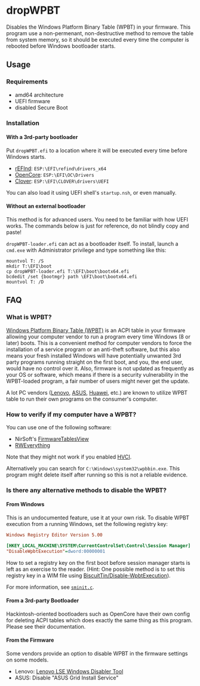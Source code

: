 # dropWPBT

Disables the Windows Platform Binary Table (WPBT) in your firmware. This program use a non-permenant, non-destructive method to remove the table from system memory, so it should be executed every time the computer is rebooted before Windows bootloader starts.

## Usage

### Requirements

* amd64 architecture
* UEFI firmware
* disabled Secure Boot

### Installation

#### With a 3rd-party bootloader

Put `dropWPBT.efi` to a location where it will be executed every time before Windows starts.

* [rEFInd](https://www.rodsbooks.com/refind/): `ESP:\EFI\refind\drivers_x64`
* [OpenCore](https://github.com/acidanthera/OpenCorePkg): `ESP:\EFI\OC\Drivers`
* [Clover](https://github.com/CloverHackyColor/CloverBootloader): `ESP:\EFI\CLOVER\drivers\UEFI`

You can also load it using UEFI shell's `startup.nsh`, or even manually.

#### Without an external bootloader

This method is for advanced users. You need to be familiar with how UEFI works. The commands below is just for reference, do not blindly copy and paste!

`dropWPBT-loader.efi` can act as a bootloader itself. To install, launch a `cmd.exe` with Administrator privilege and type something like this:

```
mountvol T: /S
mkdir T:\EFI\boot
cp dropWPBT-loader.efi T:\EFI\boot\bootx64.efi
bcdedit /set {bootmgr} path \EFI\boot\bootx64.efi
mountvol T: /D
```

## FAQ

### What is WPBT?

[Windows Platform Binary Table (WPBT)](https://download.microsoft.com/download/8/A/2/8A2FB72D-9B96-4E2D-A559-4A27CF905A80/windows-platform-binary-table.docx) is an ACPI table in your firmware allowing your computer vendor to run a program every time Windows (8 or later) boots. This is a convenient method for computer vendors to force the installation of a service program or an anti-theft software, but this also means your fresh installed Windows will have potentially unwanted 3rd party programs running straight on the first boot, and you, the end user, would have no control over it. Also, firmware is not updated as frequently as your OS or software, which means if there is a security vulnerability in the WPBT-loaded program, a fair number of users might never get the update.

A lot PC vendors ([Lenovo](https://borncity.com/win/2017/12/06/vendors-rootkit-windows-platform-binary-table-wpbt/), [ASUS](https://www.dpreview.com/forums/thread/4438288), [Huawei](https://www.v2ex.com/t/665111), etc.) are known to utilize WPBT table to run their own programs on the consumer's computer.

### How to verify if my computer have a WPBT?

You can use one of the following software:

* NirSoft's [FirmwareTablesView](https://www.nirsoft.net/utils/firmware_tables_view.html)
* [RWEverything](http://rweverything.com/)

Note that they might not work if you enabled [HVCI](https://docs.microsoft.com/en-us/windows/security/threat-protection/device-guard/enable-virtualization-based-protection-of-code-integrity).

Alternatively you can search for `C:\Windows\system32\wpbbin.exe`. This program might delete itself after running so this is not a reliable evidence.

### Is there any alternative methods to disable the WPBT?

#### From Windows

This is an undocumented feature, use it at your own risk. To disable WPBT execution from a running Windows, set the following registry key:

```ini
Windows Registry Editor Version 5.00

[HKEY_LOCAL_MACHINE\SYSTEM\CurrentControlSet\Control\Session Manager]
"DisableWpbtExecution"=dword:00000001
```

How to set a registry key on the first boot before session manager starts is left as an exercise to the reader. (Hint: One possible method is to set this registry key in a WIM file using [BiscuitTin/Disable-WpbtExecution](https://github.com/BiscuitTin/Disable-WpbtExecution)).

For more information, see [`sminit.c`](https://careers.microsoft.com/).

#### From a 3rd-party Bootloader

Hackintosh-oriented bootloaders such as OpenCore have their own config for deleting ACPI tables which does exactly the same thing as this program. Please see their documentation. 

#### From the Firmware

Some vendors provide an option to disable WPBT in the firmware settings on some models. 

* Lenovo: [Lenovo LSE Windows Disabler Tool](https://support.lenovo.com/no/zh/downloads/ds104370)
* ASUS: Disable "ASUS Grid Install Service"
